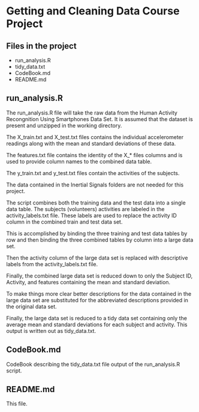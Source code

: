 # Getting and Cleaning Data Course Project

## Files in the project

- run_analysis.R
- tidy_data.txt
- CodeBook.md
- README.md

## run_analysis.R

The run_analysis.R file will take the raw data from the Human Activity Recongnition Using Smartphones Data Set. It is assumed that the dataset is present and unzipped in the working directory. 

The X_train.txt and X_test.txt files contains the individual accelerometer readings along with the mean and standard deviations of these data.

The features.txt file contains the identity of the X_* files columns and is used to provide column names to the combined data table.

The y_train.txt and y_test.txt files contain the activities of the subjects. 

The data contained in the Inertial Signals folders are not needed for this project.

The script combines both the training data and the test data into a single data table. The subjects (volunteers) activities are labeled in the activity_labels.txt file. These labels are used to replace the activity ID column in the combined train and test data set. 

This is accomplished by binding the three training and test data tables by row and then binding the three combined tables by column into a large data set. 

Then the activity column of the large data set is replaced with descriptive labels from the activity_labels.txt file.

Finally, the combined large data set is reduced down to only the Subject ID, Activity, and features containing the mean and standard deviation.

To make things more clear better descriptions for the data contained in the large data set are substituted for the abbreviated descriptions provided in the original data set.

Finally, the large data set is reduced to a tidy data set containing only the average mean and standard deviations for each subject and activity. This output is written out as tidy_data.txt.

## CodeBook.md

CodeBook describing the tidy_data.txt file output of the run_analysis.R script.

## README.md

This file.

